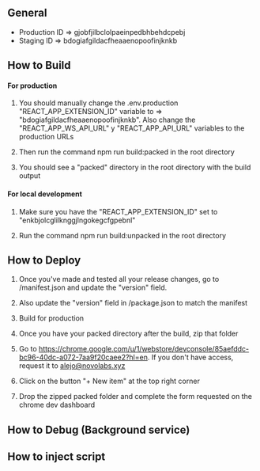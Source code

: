 ## General

-   Production ID => gjobfjilbclolpaeinpedbhbehdcpebj
-   Staging ID => bdogiafgildacfheaaenopoofinjknkb

## How to Build

#### For production

1. You should manually change the .env.production "REACT_APP_EXTENSION_ID" variable to => "bdogiafgildacfheaaenopoofinjknkb". Also change the "REACT_APP_WS_API_URL" y "REACT_APP_API_URL" variables to the production URLs

2. Then run the command npm run build:packed in the root directory

3. You should see a "packed" directory in the root directory with the build output

#### For local development

1. Make sure you have the "REACT_APP_EXTENSION_ID" set to "enkbjolcglilknggjlngokegcfgpebnl"

2. Run the command npm run build:unpacked in the root directory

## How to Deploy

1. Once you've made and tested all your release changes, go to /manifest.json and update the "version" field.

2. Also update the "version" field in /package.json to match the manifest

3. Build for production

4. Once you have your packed directory after the build, zip that folder

5. Go to https://chrome.google.com/u/1/webstore/devconsole/85aefddc-bc96-40dc-a072-7aa9f20caee2?hl=en. If you don't have access, request it to alejo@novolabs.xyz

6. Click on the button "+ New item" at the top right corner

7. Drop the zipped packed folder and complete the form requested on the chrome dev dashboard

## How to Debug (Background service)

## How to inject script
